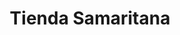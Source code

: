---
title: "Tienda Samaritana"
url: /fraijanes/tienda-samaritana-1a-avenida-zona-3/
shop: Allgemein
---